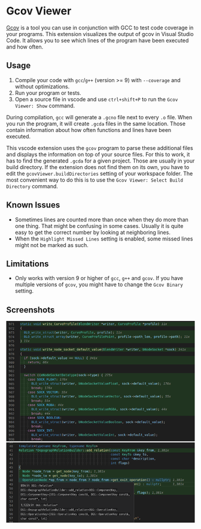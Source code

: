 # Gcov Viewer

[Gcov](https://gcc.gnu.org/onlinedocs/gcc/Gcov.html) is a tool you can use in conjunction with GCC to test code coverage in your programs. This extension visualizes the output of gcov in Visual Studio Code. It allows you to see which lines of the program have been executed and how often.

## Usage

1. Compile your code with `gcc`/`g++` (version >= 9) with `--coverage` and without optimizations.
2. Run your program or tests.
3. Open a source file in vscode and use `ctrl+shift+P` to run the `Gcov Viewer: Show` command.

During compilation, `gcc` will generate a `.gcno` file next to every `.o` file. When you run the program, it will create `.gcda` files in the same location. Those contain information about how often functions and lines have been executed.

This vscode extension uses the `gcov` program to parse these additional files and displays the information on top of your source files. For this to work, it has to find the generated `.gcda` for a given project. Those are usually in your build directory. If the extension does not find them on its own, you have to edit the `gcovViewer.buildDirectories` setting of your workspace folder. The most convenient way to do this is to use the `Gcov Viewer: Select Build Directory` command.

## Known Issues

- Sometimes lines are counted more than once when they do more than one thing. That might be confusing in some cases. Usually it is quite easy to get the correct number by looking at neighboring lines.
- When the `Highlight Missed Lines` setting is enabled, some missed lines might not be marked as such.

## Limitations

- Only works with version 9 or higher of `gcc`, `g++` and `gcov`. If you have multiple versions of `gcov`, you might have to change the `Gcov Binary` setting.

## Screenshots

![image](images/code_highlight_example.png)
![image](images/template_example.png)
